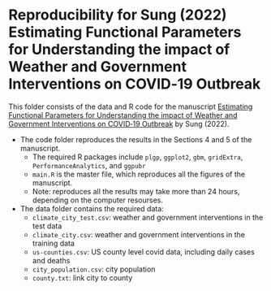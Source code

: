 # Reproducibility for Sung (2022) Estimating Functional Parameters for Understanding the impact of Weather and Government Interventions on COVID‐19 Outbreak
This folder consists of the data and R code for the manuscript [Estimating Functional Parameters for Understanding the impact of Weather and Government Interventions on COVID‐19 Outbreak](https://projecteuclid.org/journals/annals-of-applied-statistics/volume-16/issue-4/Estimating-functional-parameters-for-understanding-the-impact-of-weather-and/10.1214/22-AOAS1601.short) by Sung (2022). 

* The code folder reproduces the results in the Sections 4 and 5 of the manuscript. 
  * The required R packages include `plgp`, `ggplot2`, `gbm`, `gridExtra`, `PerformanceAnalytics`, and `ggpubr`
  * `main.R` is the master file, which reproduces all the figures of the manuscript.
  * Note: reproduces all the results may take more than 24 hours, depending on the computer resourses.
* The data folder contains the required data:
  * `climate_city_test.csv`: weather and government interventions in the test data
  * `climate_city.csv`: weather and government interventions in the training data
  * `us-counties.csv`: US county level covid data, including daily cases and deaths
  * `city_population.csv`: city population
  * `county.txt`: link city to county
